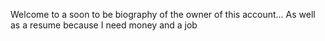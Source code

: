 Welcome to a soon to be biography of the owner of this account... As well as a resume because I need money and a job
